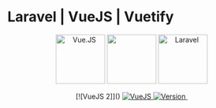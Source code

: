 # Laravel | VueJS | Vuetify

<p align="center">
  <a href="https://packagist.org/packages/laravel/framework"><img src="http://vuejs.org/images/logo.png" height="100" alt="Vue.JS"></a>
  <a href="https://vuetifyjs.com"><img width="100"src="https://vuetifyjs.com/static/doc-images/logo.svg"></a>
  <a href="https://packagist.org/packages/laravel/framework"><img src="https://laravel.com/assets/img/components/logo-laravel.svg" alt="Laravel" height="100"></a>
</p>  
<p align="center">
  [![VueJS 2]]()
  <a href="https://vuejs.org/">
    <img src="https://img.shields.io/badge/vuejs-2.5.x-green.svg" alt="VueJS">
  </a> 
  <a href="https://www.npmjs.com/package/vuetify">
    <img src="https://img.shields.io/npm/v/vuetify.svg" alt="Version">
  </a>
  <a href="https://packagist.org/packages/laravel/framework">
    <img src="https://poser.pugx.org/laravel/framework/v/stable.svg" alt="">
  </a>  
  
</p>
